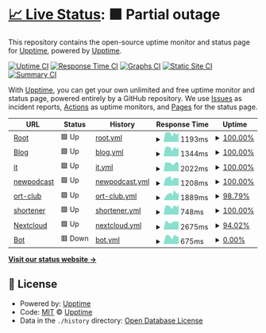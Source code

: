 # [📈 Live Status](https://upptime.github.io/upptime): <!--live status--> **🟧 Partial outage**

This repository contains the open-source uptime monitor and status page for [Upptime](https://upptime.js.org), powered by [Upptime](https://github.com/upptime/upptime).

[![Uptime CI](https://github.com/asm0dey/status/workflows/Uptime%20CI/badge.svg)](https://github.com/asm0dey/status/actions?query=workflow%3A%22Uptime+CI%22)
[![Response Time CI](https://github.com/asm0dey/status/workflows/Response%20Time%20CI/badge.svg)](https://github.com/asm0dey/status/actions?query=workflow%3A%22Response+Time+CI%22)
[![Graphs CI](https://github.com/asm0dey/status/workflows/Graphs%20CI/badge.svg)](https://github.com/asm0dey/status/actions?query=workflow%3A%22Graphs+CI%22)
[![Static Site CI](https://github.com/asm0dey/status/workflows/Static%20Site%20CI/badge.svg)](https://github.com/asm0dey/status/actions?query=workflow%3A%22Static+Site+CI%22)
[![Summary CI](https://github.com/asm0dey/status/workflows/Summary%20CI/badge.svg)](https://github.com/asm0dey/status/actions?query=workflow%3A%22Summary+CI%22)

With [Upptime](https://upptime.js.org), you can get your own unlimited and free uptime monitor and status page, powered entirely by a GitHub repository. We use [Issues](https://github.com/upptime/upptime/issues) as incident reports, [Actions](https://github.com/asm0dey/status/actions) as uptime monitors, and [Pages](https://upptime.github.io/upptime) for the status page.

<!--start: status pages-->
<!-- This summary is generated by Upptime (https://github.com/upptime/upptime) -->
<!-- Do not edit this manually, your changes will be overwritten -->
<!-- prettier-ignore -->
| URL | Status | History | Response Time | Uptime |
| --- | ------ | ------- | ------------- | ------ |
| <img alt="" src="https://favicons.githubusercontent.com/asm0dey.ru" height="13"> [Root](https://asm0dey.ru) | 🟩 Up | [root.yml](https://github.com/asm0dey/status/commits/HEAD/history/root.yml) | <details><summary><img alt="Response time graph" src="./graphs/root/response-time-week.png" height="20"> 1193ms</summary><br><a href="https://asm0dey.github.io/status/history/root"><img alt="Response time 953" src="https://img.shields.io/endpoint?url=https%3A%2F%2Fraw.githubusercontent.com%2Fasm0dey%2Fstatus%2FHEAD%2Fapi%2Froot%2Fresponse-time.json"></a><br><a href="https://asm0dey.github.io/status/history/root"><img alt="24-hour response time 1372" src="https://img.shields.io/endpoint?url=https%3A%2F%2Fraw.githubusercontent.com%2Fasm0dey%2Fstatus%2FHEAD%2Fapi%2Froot%2Fresponse-time-day.json"></a><br><a href="https://asm0dey.github.io/status/history/root"><img alt="7-day response time 1193" src="https://img.shields.io/endpoint?url=https%3A%2F%2Fraw.githubusercontent.com%2Fasm0dey%2Fstatus%2FHEAD%2Fapi%2Froot%2Fresponse-time-week.json"></a><br><a href="https://asm0dey.github.io/status/history/root"><img alt="30-day response time 1024" src="https://img.shields.io/endpoint?url=https%3A%2F%2Fraw.githubusercontent.com%2Fasm0dey%2Fstatus%2FHEAD%2Fapi%2Froot%2Fresponse-time-month.json"></a><br><a href="https://asm0dey.github.io/status/history/root"><img alt="1-year response time 953" src="https://img.shields.io/endpoint?url=https%3A%2F%2Fraw.githubusercontent.com%2Fasm0dey%2Fstatus%2FHEAD%2Fapi%2Froot%2Fresponse-time-year.json"></a></details> | <details><summary><a href="https://asm0dey.github.io/status/history/root">100.00%</a></summary><a href="https://asm0dey.github.io/status/history/root"><img alt="All-time uptime 99.93%" src="https://img.shields.io/endpoint?url=https%3A%2F%2Fraw.githubusercontent.com%2Fasm0dey%2Fstatus%2FHEAD%2Fapi%2Froot%2Fuptime.json"></a><br><a href="https://asm0dey.github.io/status/history/root"><img alt="24-hour uptime 100.00%" src="https://img.shields.io/endpoint?url=https%3A%2F%2Fraw.githubusercontent.com%2Fasm0dey%2Fstatus%2FHEAD%2Fapi%2Froot%2Fuptime-day.json"></a><br><a href="https://asm0dey.github.io/status/history/root"><img alt="7-day uptime 100.00%" src="https://img.shields.io/endpoint?url=https%3A%2F%2Fraw.githubusercontent.com%2Fasm0dey%2Fstatus%2FHEAD%2Fapi%2Froot%2Fuptime-week.json"></a><br><a href="https://asm0dey.github.io/status/history/root"><img alt="30-day uptime 99.60%" src="https://img.shields.io/endpoint?url=https%3A%2F%2Fraw.githubusercontent.com%2Fasm0dey%2Fstatus%2FHEAD%2Fapi%2Froot%2Fuptime-month.json"></a><br><a href="https://asm0dey.github.io/status/history/root"><img alt="1-year uptime 99.92%" src="https://img.shields.io/endpoint?url=https%3A%2F%2Fraw.githubusercontent.com%2Fasm0dey%2Fstatus%2FHEAD%2Fapi%2Froot%2Fuptime-year.json"></a></details>
| <img alt="" src="https://favicons.githubusercontent.com/blog.asm0dey.ru" height="13"> [Blog](https://blog.asm0dey.ru) | 🟩 Up | [blog.yml](https://github.com/asm0dey/status/commits/HEAD/history/blog.yml) | <details><summary><img alt="Response time graph" src="./graphs/blog/response-time-week.png" height="20"> 1344ms</summary><br><a href="https://asm0dey.github.io/status/history/blog"><img alt="Response time 1074" src="https://img.shields.io/endpoint?url=https%3A%2F%2Fraw.githubusercontent.com%2Fasm0dey%2Fstatus%2FHEAD%2Fapi%2Fblog%2Fresponse-time.json"></a><br><a href="https://asm0dey.github.io/status/history/blog"><img alt="24-hour response time 1419" src="https://img.shields.io/endpoint?url=https%3A%2F%2Fraw.githubusercontent.com%2Fasm0dey%2Fstatus%2FHEAD%2Fapi%2Fblog%2Fresponse-time-day.json"></a><br><a href="https://asm0dey.github.io/status/history/blog"><img alt="7-day response time 1344" src="https://img.shields.io/endpoint?url=https%3A%2F%2Fraw.githubusercontent.com%2Fasm0dey%2Fstatus%2FHEAD%2Fapi%2Fblog%2Fresponse-time-week.json"></a><br><a href="https://asm0dey.github.io/status/history/blog"><img alt="30-day response time 1158" src="https://img.shields.io/endpoint?url=https%3A%2F%2Fraw.githubusercontent.com%2Fasm0dey%2Fstatus%2FHEAD%2Fapi%2Fblog%2Fresponse-time-month.json"></a><br><a href="https://asm0dey.github.io/status/history/blog"><img alt="1-year response time 1074" src="https://img.shields.io/endpoint?url=https%3A%2F%2Fraw.githubusercontent.com%2Fasm0dey%2Fstatus%2FHEAD%2Fapi%2Fblog%2Fresponse-time-year.json"></a></details> | <details><summary><a href="https://asm0dey.github.io/status/history/blog">100.00%</a></summary><a href="https://asm0dey.github.io/status/history/blog"><img alt="All-time uptime 99.94%" src="https://img.shields.io/endpoint?url=https%3A%2F%2Fraw.githubusercontent.com%2Fasm0dey%2Fstatus%2FHEAD%2Fapi%2Fblog%2Fuptime.json"></a><br><a href="https://asm0dey.github.io/status/history/blog"><img alt="24-hour uptime 100.00%" src="https://img.shields.io/endpoint?url=https%3A%2F%2Fraw.githubusercontent.com%2Fasm0dey%2Fstatus%2FHEAD%2Fapi%2Fblog%2Fuptime-day.json"></a><br><a href="https://asm0dey.github.io/status/history/blog"><img alt="7-day uptime 100.00%" src="https://img.shields.io/endpoint?url=https%3A%2F%2Fraw.githubusercontent.com%2Fasm0dey%2Fstatus%2FHEAD%2Fapi%2Fblog%2Fuptime-week.json"></a><br><a href="https://asm0dey.github.io/status/history/blog"><img alt="30-day uptime 99.60%" src="https://img.shields.io/endpoint?url=https%3A%2F%2Fraw.githubusercontent.com%2Fasm0dey%2Fstatus%2FHEAD%2Fapi%2Fblog%2Fuptime-month.json"></a><br><a href="https://asm0dey.github.io/status/history/blog"><img alt="1-year uptime 99.93%" src="https://img.shields.io/endpoint?url=https%3A%2F%2Fraw.githubusercontent.com%2Fasm0dey%2Fstatus%2FHEAD%2Fapi%2Fblog%2Fuptime-year.json"></a></details>
| <img alt="" src="https://favicons.githubusercontent.com/it.asm0dey.ru" height="13"> [it](https://it.asm0dey.ru) | 🟩 Up | [it.yml](https://github.com/asm0dey/status/commits/HEAD/history/it.yml) | <details><summary><img alt="Response time graph" src="./graphs/it/response-time-week.png" height="20"> 2022ms</summary><br><a href="https://asm0dey.github.io/status/history/it"><img alt="Response time 2127" src="https://img.shields.io/endpoint?url=https%3A%2F%2Fraw.githubusercontent.com%2Fasm0dey%2Fstatus%2FHEAD%2Fapi%2Fit%2Fresponse-time.json"></a><br><a href="https://asm0dey.github.io/status/history/it"><img alt="24-hour response time 1986" src="https://img.shields.io/endpoint?url=https%3A%2F%2Fraw.githubusercontent.com%2Fasm0dey%2Fstatus%2FHEAD%2Fapi%2Fit%2Fresponse-time-day.json"></a><br><a href="https://asm0dey.github.io/status/history/it"><img alt="7-day response time 2022" src="https://img.shields.io/endpoint?url=https%3A%2F%2Fraw.githubusercontent.com%2Fasm0dey%2Fstatus%2FHEAD%2Fapi%2Fit%2Fresponse-time-week.json"></a><br><a href="https://asm0dey.github.io/status/history/it"><img alt="30-day response time 2416" src="https://img.shields.io/endpoint?url=https%3A%2F%2Fraw.githubusercontent.com%2Fasm0dey%2Fstatus%2FHEAD%2Fapi%2Fit%2Fresponse-time-month.json"></a><br><a href="https://asm0dey.github.io/status/history/it"><img alt="1-year response time 2127" src="https://img.shields.io/endpoint?url=https%3A%2F%2Fraw.githubusercontent.com%2Fasm0dey%2Fstatus%2FHEAD%2Fapi%2Fit%2Fresponse-time-year.json"></a></details> | <details><summary><a href="https://asm0dey.github.io/status/history/it">100.00%</a></summary><a href="https://asm0dey.github.io/status/history/it"><img alt="All-time uptime 99.84%" src="https://img.shields.io/endpoint?url=https%3A%2F%2Fraw.githubusercontent.com%2Fasm0dey%2Fstatus%2FHEAD%2Fapi%2Fit%2Fuptime.json"></a><br><a href="https://asm0dey.github.io/status/history/it"><img alt="24-hour uptime 100.00%" src="https://img.shields.io/endpoint?url=https%3A%2F%2Fraw.githubusercontent.com%2Fasm0dey%2Fstatus%2FHEAD%2Fapi%2Fit%2Fuptime-day.json"></a><br><a href="https://asm0dey.github.io/status/history/it"><img alt="7-day uptime 100.00%" src="https://img.shields.io/endpoint?url=https%3A%2F%2Fraw.githubusercontent.com%2Fasm0dey%2Fstatus%2FHEAD%2Fapi%2Fit%2Fuptime-week.json"></a><br><a href="https://asm0dey.github.io/status/history/it"><img alt="30-day uptime 98.69%" src="https://img.shields.io/endpoint?url=https%3A%2F%2Fraw.githubusercontent.com%2Fasm0dey%2Fstatus%2FHEAD%2Fapi%2Fit%2Fuptime-month.json"></a><br><a href="https://asm0dey.github.io/status/history/it"><img alt="1-year uptime 99.82%" src="https://img.shields.io/endpoint?url=https%3A%2F%2Fraw.githubusercontent.com%2Fasm0dey%2Fstatus%2FHEAD%2Fapi%2Fit%2Fuptime-year.json"></a></details>
| <img alt="" src="https://favicons.githubusercontent.com/newpodcast2.live" height="13"> [newpodcast](https://newpodcast2.live) | 🟩 Up | [newpodcast.yml](https://github.com/asm0dey/status/commits/HEAD/history/newpodcast.yml) | <details><summary><img alt="Response time graph" src="./graphs/newpodcast/response-time-week.png" height="20"> 1208ms</summary><br><a href="https://asm0dey.github.io/status/history/newpodcast"><img alt="Response time 950" src="https://img.shields.io/endpoint?url=https%3A%2F%2Fraw.githubusercontent.com%2Fasm0dey%2Fstatus%2FHEAD%2Fapi%2Fnewpodcast%2Fresponse-time.json"></a><br><a href="https://asm0dey.github.io/status/history/newpodcast"><img alt="24-hour response time 1299" src="https://img.shields.io/endpoint?url=https%3A%2F%2Fraw.githubusercontent.com%2Fasm0dey%2Fstatus%2FHEAD%2Fapi%2Fnewpodcast%2Fresponse-time-day.json"></a><br><a href="https://asm0dey.github.io/status/history/newpodcast"><img alt="7-day response time 1208" src="https://img.shields.io/endpoint?url=https%3A%2F%2Fraw.githubusercontent.com%2Fasm0dey%2Fstatus%2FHEAD%2Fapi%2Fnewpodcast%2Fresponse-time-week.json"></a><br><a href="https://asm0dey.github.io/status/history/newpodcast"><img alt="30-day response time 1025" src="https://img.shields.io/endpoint?url=https%3A%2F%2Fraw.githubusercontent.com%2Fasm0dey%2Fstatus%2FHEAD%2Fapi%2Fnewpodcast%2Fresponse-time-month.json"></a><br><a href="https://asm0dey.github.io/status/history/newpodcast"><img alt="1-year response time 950" src="https://img.shields.io/endpoint?url=https%3A%2F%2Fraw.githubusercontent.com%2Fasm0dey%2Fstatus%2FHEAD%2Fapi%2Fnewpodcast%2Fresponse-time-year.json"></a></details> | <details><summary><a href="https://asm0dey.github.io/status/history/newpodcast">100.00%</a></summary><a href="https://asm0dey.github.io/status/history/newpodcast"><img alt="All-time uptime 99.93%" src="https://img.shields.io/endpoint?url=https%3A%2F%2Fraw.githubusercontent.com%2Fasm0dey%2Fstatus%2FHEAD%2Fapi%2Fnewpodcast%2Fuptime.json"></a><br><a href="https://asm0dey.github.io/status/history/newpodcast"><img alt="24-hour uptime 100.00%" src="https://img.shields.io/endpoint?url=https%3A%2F%2Fraw.githubusercontent.com%2Fasm0dey%2Fstatus%2FHEAD%2Fapi%2Fnewpodcast%2Fuptime-day.json"></a><br><a href="https://asm0dey.github.io/status/history/newpodcast"><img alt="7-day uptime 100.00%" src="https://img.shields.io/endpoint?url=https%3A%2F%2Fraw.githubusercontent.com%2Fasm0dey%2Fstatus%2FHEAD%2Fapi%2Fnewpodcast%2Fuptime-week.json"></a><br><a href="https://asm0dey.github.io/status/history/newpodcast"><img alt="30-day uptime 99.60%" src="https://img.shields.io/endpoint?url=https%3A%2F%2Fraw.githubusercontent.com%2Fasm0dey%2Fstatus%2FHEAD%2Fapi%2Fnewpodcast%2Fuptime-month.json"></a><br><a href="https://asm0dey.github.io/status/history/newpodcast"><img alt="1-year uptime 99.92%" src="https://img.shields.io/endpoint?url=https%3A%2F%2Fraw.githubusercontent.com%2Fasm0dey%2Fstatus%2FHEAD%2Fapi%2Fnewpodcast%2Fuptime-year.json"></a></details>
| <img alt="" src="https://favicons.githubusercontent.com/ort-club.ru" height="13"> [ort-club](https://ort-club.ru) | 🟩 Up | [ort-club.yml](https://github.com/asm0dey/status/commits/HEAD/history/ort-club.yml) | <details><summary><img alt="Response time graph" src="./graphs/ort-club/response-time-week.png" height="20"> 1889ms</summary><br><a href="https://asm0dey.github.io/status/history/ort-club"><img alt="Response time 1158" src="https://img.shields.io/endpoint?url=https%3A%2F%2Fraw.githubusercontent.com%2Fasm0dey%2Fstatus%2FHEAD%2Fapi%2Fort-club%2Fresponse-time.json"></a><br><a href="https://asm0dey.github.io/status/history/ort-club"><img alt="24-hour response time 2005" src="https://img.shields.io/endpoint?url=https%3A%2F%2Fraw.githubusercontent.com%2Fasm0dey%2Fstatus%2FHEAD%2Fapi%2Fort-club%2Fresponse-time-day.json"></a><br><a href="https://asm0dey.github.io/status/history/ort-club"><img alt="7-day response time 1889" src="https://img.shields.io/endpoint?url=https%3A%2F%2Fraw.githubusercontent.com%2Fasm0dey%2Fstatus%2FHEAD%2Fapi%2Fort-club%2Fresponse-time-week.json"></a><br><a href="https://asm0dey.github.io/status/history/ort-club"><img alt="30-day response time 1294" src="https://img.shields.io/endpoint?url=https%3A%2F%2Fraw.githubusercontent.com%2Fasm0dey%2Fstatus%2FHEAD%2Fapi%2Fort-club%2Fresponse-time-month.json"></a><br><a href="https://asm0dey.github.io/status/history/ort-club"><img alt="1-year response time 1158" src="https://img.shields.io/endpoint?url=https%3A%2F%2Fraw.githubusercontent.com%2Fasm0dey%2Fstatus%2FHEAD%2Fapi%2Fort-club%2Fresponse-time-year.json"></a></details> | <details><summary><a href="https://asm0dey.github.io/status/history/ort-club">98.79%</a></summary><a href="https://asm0dey.github.io/status/history/ort-club"><img alt="All-time uptime 99.18%" src="https://img.shields.io/endpoint?url=https%3A%2F%2Fraw.githubusercontent.com%2Fasm0dey%2Fstatus%2FHEAD%2Fapi%2Fort-club%2Fuptime.json"></a><br><a href="https://asm0dey.github.io/status/history/ort-club"><img alt="24-hour uptime 95.68%" src="https://img.shields.io/endpoint?url=https%3A%2F%2Fraw.githubusercontent.com%2Fasm0dey%2Fstatus%2FHEAD%2Fapi%2Fort-club%2Fuptime-day.json"></a><br><a href="https://asm0dey.github.io/status/history/ort-club"><img alt="7-day uptime 98.79%" src="https://img.shields.io/endpoint?url=https%3A%2F%2Fraw.githubusercontent.com%2Fasm0dey%2Fstatus%2FHEAD%2Fapi%2Fort-club%2Fuptime-week.json"></a><br><a href="https://asm0dey.github.io/status/history/ort-club"><img alt="30-day uptime 99.16%" src="https://img.shields.io/endpoint?url=https%3A%2F%2Fraw.githubusercontent.com%2Fasm0dey%2Fstatus%2FHEAD%2Fapi%2Fort-club%2Fuptime-month.json"></a><br><a href="https://asm0dey.github.io/status/history/ort-club"><img alt="1-year uptime 99.09%" src="https://img.shields.io/endpoint?url=https%3A%2F%2Fraw.githubusercontent.com%2Fasm0dey%2Fstatus%2FHEAD%2Fapi%2Fort-club%2Fuptime-year.json"></a></details>
| <img alt="" src="https://favicons.githubusercontent.com/s.asm0dey.ru" height="13"> [shortener](https://s.asm0dey.ru/rest/v2/health) | 🟩 Up | [shortener.yml](https://github.com/asm0dey/status/commits/HEAD/history/shortener.yml) | <details><summary><img alt="Response time graph" src="./graphs/shortener/response-time-week.png" height="20"> 748ms</summary><br><a href="https://asm0dey.github.io/status/history/shortener"><img alt="Response time 632" src="https://img.shields.io/endpoint?url=https%3A%2F%2Fraw.githubusercontent.com%2Fasm0dey%2Fstatus%2FHEAD%2Fapi%2Fshortener%2Fresponse-time.json"></a><br><a href="https://asm0dey.github.io/status/history/shortener"><img alt="24-hour response time 878" src="https://img.shields.io/endpoint?url=https%3A%2F%2Fraw.githubusercontent.com%2Fasm0dey%2Fstatus%2FHEAD%2Fapi%2Fshortener%2Fresponse-time-day.json"></a><br><a href="https://asm0dey.github.io/status/history/shortener"><img alt="7-day response time 748" src="https://img.shields.io/endpoint?url=https%3A%2F%2Fraw.githubusercontent.com%2Fasm0dey%2Fstatus%2FHEAD%2Fapi%2Fshortener%2Fresponse-time-week.json"></a><br><a href="https://asm0dey.github.io/status/history/shortener"><img alt="30-day response time 674" src="https://img.shields.io/endpoint?url=https%3A%2F%2Fraw.githubusercontent.com%2Fasm0dey%2Fstatus%2FHEAD%2Fapi%2Fshortener%2Fresponse-time-month.json"></a><br><a href="https://asm0dey.github.io/status/history/shortener"><img alt="1-year response time 632" src="https://img.shields.io/endpoint?url=https%3A%2F%2Fraw.githubusercontent.com%2Fasm0dey%2Fstatus%2FHEAD%2Fapi%2Fshortener%2Fresponse-time-year.json"></a></details> | <details><summary><a href="https://asm0dey.github.io/status/history/shortener">100.00%</a></summary><a href="https://asm0dey.github.io/status/history/shortener"><img alt="All-time uptime 99.45%" src="https://img.shields.io/endpoint?url=https%3A%2F%2Fraw.githubusercontent.com%2Fasm0dey%2Fstatus%2FHEAD%2Fapi%2Fshortener%2Fuptime.json"></a><br><a href="https://asm0dey.github.io/status/history/shortener"><img alt="24-hour uptime 100.00%" src="https://img.shields.io/endpoint?url=https%3A%2F%2Fraw.githubusercontent.com%2Fasm0dey%2Fstatus%2FHEAD%2Fapi%2Fshortener%2Fuptime-day.json"></a><br><a href="https://asm0dey.github.io/status/history/shortener"><img alt="7-day uptime 100.00%" src="https://img.shields.io/endpoint?url=https%3A%2F%2Fraw.githubusercontent.com%2Fasm0dey%2Fstatus%2FHEAD%2Fapi%2Fshortener%2Fuptime-week.json"></a><br><a href="https://asm0dey.github.io/status/history/shortener"><img alt="30-day uptime 93.15%" src="https://img.shields.io/endpoint?url=https%3A%2F%2Fraw.githubusercontent.com%2Fasm0dey%2Fstatus%2FHEAD%2Fapi%2Fshortener%2Fuptime-month.json"></a><br><a href="https://asm0dey.github.io/status/history/shortener"><img alt="1-year uptime 99.39%" src="https://img.shields.io/endpoint?url=https%3A%2F%2Fraw.githubusercontent.com%2Fasm0dey%2Fstatus%2FHEAD%2Fapi%2Fshortener%2Fuptime-year.json"></a></details>
| <img alt="" src="https://favicons.githubusercontent.com/nextcloud.asm0dey.ru" height="13"> [Nextcloud](https://nextcloud.asm0dey.ru) | 🟩 Up | [nextcloud.yml](https://github.com/asm0dey/status/commits/HEAD/history/nextcloud.yml) | <details><summary><img alt="Response time graph" src="./graphs/nextcloud/response-time-week.png" height="20"> 2675ms</summary><br><a href="https://asm0dey.github.io/status/history/nextcloud"><img alt="Response time 2831" src="https://img.shields.io/endpoint?url=https%3A%2F%2Fraw.githubusercontent.com%2Fasm0dey%2Fstatus%2FHEAD%2Fapi%2Fnextcloud%2Fresponse-time.json"></a><br><a href="https://asm0dey.github.io/status/history/nextcloud"><img alt="24-hour response time 2956" src="https://img.shields.io/endpoint?url=https%3A%2F%2Fraw.githubusercontent.com%2Fasm0dey%2Fstatus%2FHEAD%2Fapi%2Fnextcloud%2Fresponse-time-day.json"></a><br><a href="https://asm0dey.github.io/status/history/nextcloud"><img alt="7-day response time 2675" src="https://img.shields.io/endpoint?url=https%3A%2F%2Fraw.githubusercontent.com%2Fasm0dey%2Fstatus%2FHEAD%2Fapi%2Fnextcloud%2Fresponse-time-week.json"></a><br><a href="https://asm0dey.github.io/status/history/nextcloud"><img alt="30-day response time 2598" src="https://img.shields.io/endpoint?url=https%3A%2F%2Fraw.githubusercontent.com%2Fasm0dey%2Fstatus%2FHEAD%2Fapi%2Fnextcloud%2Fresponse-time-month.json"></a><br><a href="https://asm0dey.github.io/status/history/nextcloud"><img alt="1-year response time 2831" src="https://img.shields.io/endpoint?url=https%3A%2F%2Fraw.githubusercontent.com%2Fasm0dey%2Fstatus%2FHEAD%2Fapi%2Fnextcloud%2Fresponse-time-year.json"></a></details> | <details><summary><a href="https://asm0dey.github.io/status/history/nextcloud">94.02%</a></summary><a href="https://asm0dey.github.io/status/history/nextcloud"><img alt="All-time uptime 99.68%" src="https://img.shields.io/endpoint?url=https%3A%2F%2Fraw.githubusercontent.com%2Fasm0dey%2Fstatus%2FHEAD%2Fapi%2Fnextcloud%2Fuptime.json"></a><br><a href="https://asm0dey.github.io/status/history/nextcloud"><img alt="24-hour uptime 58.14%" src="https://img.shields.io/endpoint?url=https%3A%2F%2Fraw.githubusercontent.com%2Fasm0dey%2Fstatus%2FHEAD%2Fapi%2Fnextcloud%2Fuptime-day.json"></a><br><a href="https://asm0dey.github.io/status/history/nextcloud"><img alt="7-day uptime 94.02%" src="https://img.shields.io/endpoint?url=https%3A%2F%2Fraw.githubusercontent.com%2Fasm0dey%2Fstatus%2FHEAD%2Fapi%2Fnextcloud%2Fuptime-week.json"></a><br><a href="https://asm0dey.github.io/status/history/nextcloud"><img alt="30-day uptime 98.41%" src="https://img.shields.io/endpoint?url=https%3A%2F%2Fraw.githubusercontent.com%2Fasm0dey%2Fstatus%2FHEAD%2Fapi%2Fnextcloud%2Fuptime-month.json"></a><br><a href="https://asm0dey.github.io/status/history/nextcloud"><img alt="1-year uptime 99.64%" src="https://img.shields.io/endpoint?url=https%3A%2F%2Fraw.githubusercontent.com%2Fasm0dey%2Fstatus%2FHEAD%2Fapi%2Fnextcloud%2Fuptime-year.json"></a></details>
| <img alt="" src="https://favicons.githubusercontent.com/bot.asm0dey.ru" height="13"> [Bot](https://bot.asm0dey.ru) | 🟥 Down | [bot.yml](https://github.com/asm0dey/status/commits/HEAD/history/bot.yml) | <details><summary><img alt="Response time graph" src="./graphs/bot/response-time-week.png" height="20"> 675ms</summary><br><a href="https://asm0dey.github.io/status/history/bot"><img alt="Response time 564" src="https://img.shields.io/endpoint?url=https%3A%2F%2Fraw.githubusercontent.com%2Fasm0dey%2Fstatus%2FHEAD%2Fapi%2Fbot%2Fresponse-time.json"></a><br><a href="https://asm0dey.github.io/status/history/bot"><img alt="24-hour response time 658" src="https://img.shields.io/endpoint?url=https%3A%2F%2Fraw.githubusercontent.com%2Fasm0dey%2Fstatus%2FHEAD%2Fapi%2Fbot%2Fresponse-time-day.json"></a><br><a href="https://asm0dey.github.io/status/history/bot"><img alt="7-day response time 675" src="https://img.shields.io/endpoint?url=https%3A%2F%2Fraw.githubusercontent.com%2Fasm0dey%2Fstatus%2FHEAD%2Fapi%2Fbot%2Fresponse-time-week.json"></a><br><a href="https://asm0dey.github.io/status/history/bot"><img alt="30-day response time 606" src="https://img.shields.io/endpoint?url=https%3A%2F%2Fraw.githubusercontent.com%2Fasm0dey%2Fstatus%2FHEAD%2Fapi%2Fbot%2Fresponse-time-month.json"></a><br><a href="https://asm0dey.github.io/status/history/bot"><img alt="1-year response time 564" src="https://img.shields.io/endpoint?url=https%3A%2F%2Fraw.githubusercontent.com%2Fasm0dey%2Fstatus%2FHEAD%2Fapi%2Fbot%2Fresponse-time-year.json"></a></details> | <details><summary><a href="https://asm0dey.github.io/status/history/bot">0.00%</a></summary><a href="https://asm0dey.github.io/status/history/bot"><img alt="All-time uptime 14.24%" src="https://img.shields.io/endpoint?url=https%3A%2F%2Fraw.githubusercontent.com%2Fasm0dey%2Fstatus%2FHEAD%2Fapi%2Fbot%2Fuptime.json"></a><br><a href="https://asm0dey.github.io/status/history/bot"><img alt="24-hour uptime 0.00%" src="https://img.shields.io/endpoint?url=https%3A%2F%2Fraw.githubusercontent.com%2Fasm0dey%2Fstatus%2FHEAD%2Fapi%2Fbot%2Fuptime-day.json"></a><br><a href="https://asm0dey.github.io/status/history/bot"><img alt="7-day uptime 0.00%" src="https://img.shields.io/endpoint?url=https%3A%2F%2Fraw.githubusercontent.com%2Fasm0dey%2Fstatus%2FHEAD%2Fapi%2Fbot%2Fuptime-week.json"></a><br><a href="https://asm0dey.github.io/status/history/bot"><img alt="30-day uptime 0.00%" src="https://img.shields.io/endpoint?url=https%3A%2F%2Fraw.githubusercontent.com%2Fasm0dey%2Fstatus%2FHEAD%2Fapi%2Fbot%2Fuptime-month.json"></a><br><a href="https://asm0dey.github.io/status/history/bot"><img alt="1-year uptime 7.60%" src="https://img.shields.io/endpoint?url=https%3A%2F%2Fraw.githubusercontent.com%2Fasm0dey%2Fstatus%2FHEAD%2Fapi%2Fbot%2Fuptime-year.json"></a></details>

<!--end: status pages-->

[**Visit our status website →**](https://asm0dey.github.io/status)

## 📄 License

- Powered by: [Upptime](https://github.com/upptime/upptime)
- Code: [MIT](./LICENSE) © [Upptime](https://upptime.js.org)
- Data in the `./history` directory: [Open Database License](https://opendatacommons.org/licenses/odbl/1-0/)
